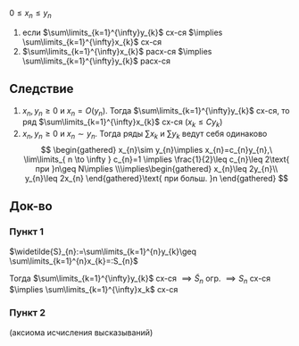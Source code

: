 $0\leq x_{n}\leq y_{n}$

1. если $\sum\limits_{k=1}^{\infty}y_{k}$ сх-ся $\implies \sum\limits_{k=1}^{\infty}x_{k}$ сх-ся
2. $\sum\limits_{k=1}^{\infty}x_{k}$ расх-ся $\implies \sum\limits_{k=1}^{\infty}y_{k}$ расх-ся
## Следствие

1. $x_{n}, y_{n}\geq 0$ и $x_{n}=O(y_{n})$. Тогда $\sum\limits_{k=1}^{\infty}y_{k}$ сх-ся, то ряд $\sum\limits_{k=1}^{\infty}x_{k}$ сх-ся ($x_{k}\leq Cy_{k}$)
2. $x_{n}, y_{n}\geq 0$ и $x_{n}\sim y_{n}$. Тогда ряды $\sum\limits x_{k}$ и $\sum\limits y_{k}$ ведут себя одинаково
$$
\begin{gathered}
x_{n}\sim y_{n}\implies x_{n}=c_{n}y_{n},\ \lim\limits_{ n \to \infty } c_{n}=1 \implies \frac{1}{2}\leq c_{n}\leq 2\text{ при }n\geq N\implies \\\implies\begin{gathered}
x_{n}\leq 2y_{n}\\ y_{n}\leq 2x_{n}
\end{gathered}\text{ при больш. }n
\end{gathered}
$$
## Док-во
### Пункт 1

$\widetilde{S}_{n}:=\sum\limits_{k=1}^{n}y_{k}\geq \sum\limits_{k=1}^{n}x_{k}=:S_{n}$

Тогда $\sum\limits_{k=1}^{\infty}y_{k}$ сх-ся $\implies\widetilde{S}_{n}$ огр. $\implies S_{n}$ сх-ся $\implies \sum\limits_{k=1}^{\infty}x_k$ сх-ся
### Пункт 2

(аксиома исчисления высказываний)
